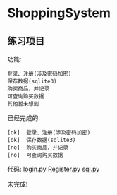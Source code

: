 # ShoppingSystem

## 练习项目

功能:
    
    登录、注册(涉及密码加密)
    保存数据(sqlite3)
    购买商品，并记录
    可查询购买数据
    其他暂未想到


已经完成的:

    [ok]  登录、注册(涉及密码加密) 
    [ok]  保存数据(sqlite3)
    [no]  购买商品，并记录
    [no]  可查询购买数据

代码: [login.py](https://github.com/rookiesmile/ShoppingSystem/blob/master/admin/login.py)
     [Register.py](https://github.com/rookiesmile/ShoppingSystem/blob/master/admin/Register.py)
     [sql.py](https://github.com/rookiesmile/ShoppingSystem/blob/master/admin/sql.py)

未完成!
